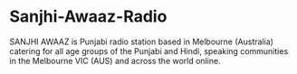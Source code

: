 # Sanjhi-Awaaz-Radio
SANJHI AWAAZ is Punjabi radio station based in Melbourne (Australia) catering for all age groups of the Punjabi and Hindi, 
speaking communities in the Melbourne VIC (AUS) and across the world online.
